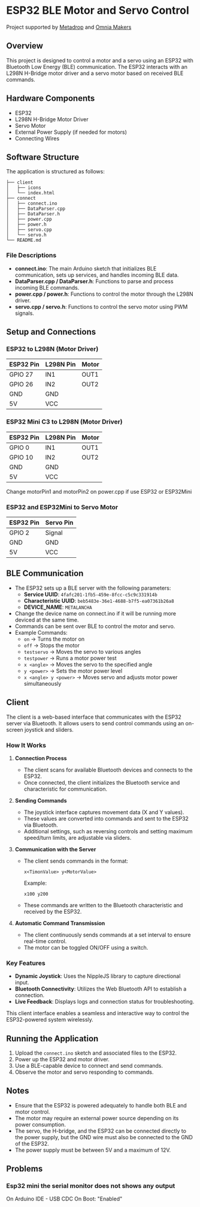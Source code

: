 # ESP32 BLE Motor and Servo Control

Project supported by [Metadrop](https://metadrop.net/) and [Omnia Makers](https://omnia-makers.github.io/)

## Overview
This project is designed to control a motor and a servo using an ESP32 with Bluetooth Low Energy (BLE) communication. The ESP32 interacts with an L298N H-Bridge motor driver and a servo motor based on received BLE commands.

## Hardware Components
- ESP32
- L298N H-Bridge Motor Driver
- Servo Motor
- External Power Supply (if needed for motors)
- Connecting Wires

## Software Structure
The application is structured as follows:

```
├── client
│   ├── icons
│   └── index.html
├── connect
│   ├── connect.ino
│   ├── DataParser.cpp
│   ├── DataParser.h
│   ├── power.cpp
│   ├── power.h
│   ├── servo.cpp
│   └── servo.h
└── README.md
```

### File Descriptions
- **connect.ino**: The main Arduino sketch that initializes BLE communication, sets up services, and handles incoming BLE data.
- **DataParser.cpp / DataParser.h**: Functions to parse and process incoming BLE commands.
- **power.cpp / power.h**: Functions to control the motor through the L298N driver.
- **servo.cpp / servo.h**: Functions to control the servo motor using PWM signals.

## Setup and Connections

### ESP32 to L298N (Motor Driver)
| ESP32 Pin | L298N Pin |   Motor   |
|-----------|-----------|-----------|
| GPIO 27   | IN1       | OUT1      |
| GPIO 26   | IN2       | OUT2      |
| GND       | GND       |           |
| 5V        | VCC       |           |

### ESP32 Mini C3 to L298N (Motor Driver)
| ESP32 Pin | L298N Pin |   Motor   |
|-----------|-----------|-----------|
| GPIO 0    | IN1       | OUT1      |
| GPIO 10   | IN2       | OUT2      |
| GND       | GND       |           |
| 5V        | VCC       |           |

Change motorPin1 and motorPin2 on power.cpp if use ESP32 or ESP32Mini

### ESP32 and ESP32Mini to Servo Motor
| ESP32 Pin | Servo Pin  |
|-----------|-----------|
| GPIO 2    | Signal    |
| GND       | GND       |
| 5V        | VCC       |

## BLE Communication
- The ESP32 sets up a BLE server with the following parameters:
  - **Service UUID**: `4fafc201-1fb5-459e-8fcc-c5c9c331914b`
  - **Characteristic UUID**: `beb5483e-36e1-4688-b7f5-ea07361b26a8`
  - **DEVICE_NAME**: `METALANCHA`
- Change the device name on connect.ino if it will be running more deviced at the same time.
- Commands can be sent over BLE to control the motor and servo.
- Example Commands:
  - `on` → Turns the motor on
  - `off` → Stops the motor
  - `testservo` → Moves the servo to various angles
  - `testpower` → Runs a motor power test
  - `x <angle>` → Moves the servo to the specified angle
  - `y <power>` → Sets the motor power level
  - `x <angle> y <power>` → Moves servo and adjusts motor power simultaneously

## Client

The client is a web-based interface that communicates with the ESP32 server via Bluetooth. It allows users to send control commands using an on-screen joystick and sliders.

### How It Works

1. **Connection Process**
   - The client scans for available Bluetooth devices and connects to the ESP32.
   - Once connected, the client initializes the Bluetooth service and characteristic for communication.

2. **Sending Commands**
   - The joystick interface captures movement data (X and Y values).
   - These values are converted into commands and sent to the ESP32 via Bluetooth.
   - Additional settings, such as reversing controls and setting maximum speed/turn limits, are adjustable via sliders.

3. **Communication with the Server**
   - The client sends commands in the format:
     ```
     x<TimonValue> y<MotorValue>
     ```
     Example:
     ```
     x100 y200
     ```
   - These commands are written to the Bluetooth characteristic and received by the ESP32.

4. **Automatic Command Transmission**
   - The client continuously sends commands at a set interval to ensure real-time control.
   - The motor can be toggled ON/OFF using a switch.

### Key Features

- **Dynamic Joystick**: Uses the NippleJS library to capture directional input.
- **Bluetooth Connectivity**: Utilizes the Web Bluetooth API to establish a connection.
- **Live Feedback**: Displays logs and connection status for troubleshooting.

This client interface enables a seamless and interactive way to control the ESP32-powered system wirelessly.


## Running the Application
1. Upload the `connect.ino` sketch and associated files to the ESP32.
2. Power up the ESP32 and motor driver.
3. Use a BLE-capable device to connect and send commands.
4. Observe the motor and servo responding to commands.

## Notes
- Ensure that the ESP32 is powered adequately to handle both BLE and motor control.
- The motor may require an external power source depending on its power consumption.
- The servo, the H-bridge, and the ESP32 can be connected directly to the power supply, but the GND wire must also be connected to the GND of the ESP32.
- The power supply must be between 5V and a maximum of 12V.

## Problems

### Esp32 mini the serial monitor does not shows any output

On Arduino IDE - USB CDC On Boot: "Enabled"
